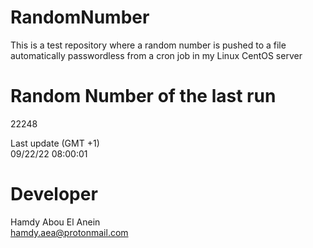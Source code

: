 # RandomNumber    
This is a test repository where a random number is pushed to a file automatically passwordless from a cron job in my Linux CentOS server    
# Random Number of the last run   
22248
      
Last update (GMT +1)    
09/22/22 08:00:01
# Developer    
Hamdy Abou El Anein   
hamdy.aea@protonmail.com
